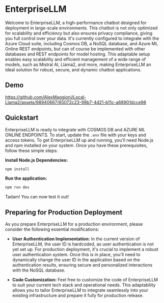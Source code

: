 # EnterpriseLLM

Welcome to EnterpriseLLM, a high-performance chatbot designed for deployment in large-scale environments. This chatbot is not only optimized for scalability and efficiency but also ensures privacy compliance, giving you full control over your data. It's currently configured to integrate with the Azure Cloud suite, including Cosmos DB, a NoSQL database, and Azure ML Online REST endpoints, but can of course be implemented with other databases and REST endpoints for model hosting. This adaptable setup enables easy scalability and efficient management of a wide range of models, such as Mistral AI, Llama2, and more, making EnterpriseLLM an ideal solution for robust, secure, and dynamic chatbot applications. 

## Demo
https://github.com/AlexMaggioni/Local-Llama2/assets/98940667/65072c23-99b7-4d21-b11c-a68901dcce98

## Quickstart
EnterpriseLLM is ready to integrate with COSMOS DB and AZURE ML ONLINE ENDPOINTS. To start, update the `.env` file with your keys and access tokens.
To get EnterpriseLLM up and running, you'll need Node.js and npm installed on your system. Once you have these prerequisites, follow these simple steps:

**Install Node.js Dependencies:**
```sh
npm install
```
**Run the application:**
```sh
npm run dev
```
Tadam! You can now test it out!


## Preparing for Production Deployment

As you prepare EnterpriseLLM for a production environment, please consider the following essential modifications:

- **User Authentication Implementation:** In the current version of EnterpriseLLM, the user ID is hardcoded, as user authentication is not yet set up. For production deployment, it's crucial to implement a robust user authentication system. Once this is in place, you'll need to dynamically change the user ID in the application based on the authentication results, ensuring secure and personalized interactions with the NoSQL database.

- **Code Customization:** Feel free to customize the code of EnterpriseLLM to suit your current tech stack and operational needs. This adaptability allows you to tailor EnterpriseLLM to integrate seamlessly into your existing infrastructure and prepare it fully for production release.




